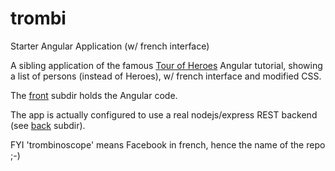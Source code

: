 # trombi
Starter Angular Application (w/ french interface)

A sibling application of the famous [Tour of Heroes](https://angular.io/tutorial) Angular tutorial, showing a list of persons (instead of Heroes), w/ french interface and modified CSS.

The [front](https://github.com/dmolinarius/trombi/front) subdir holds the Angular code.

The app is actually configured to use a real nodejs/express REST backend (see [back](https://github.com/dmolinarius/trombi/back) subdir).

FYI 'trombinoscope' means Facebook in french, hence the name of the repo ;-)
